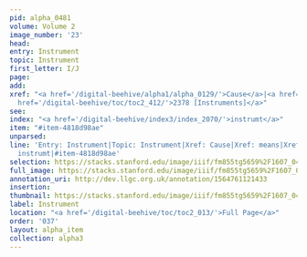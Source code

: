 ```yaml
---
pid: alpha_0481
volume: Volume 2
image_number: '23'
head: 
entry: Instrument
topic: Instrument
first_letter: I/J
page: 
add: 
xref: "<a href='/digital-beehive/alpha1/alpha_0129/'>Cause</a>|<a href='/digital-beehive/alpha5/num_0179/'>means</a>|<a
  href='/digital-beehive/toc/toc2_412/'>2378 [Instruments]</a>"
see: 
index: "<a href='/digital-beehive/index3/index_2070/'>instrumt</a>"
item: "#item-4818d98ae"
unparsed: 
line: 'Entry: Instrument|Topic: Instrument|Xref: Cause|Xref: means|Xref: 2378 [Instruments]|Index:
  instrumt|#item-4818d98ae'
selection: https://stacks.stanford.edu/image/iiif/fm855tg5659%2F1607_0490/354,4474,3026,591/full/0/default.jpg
full_image: https://stacks.stanford.edu/image/iiif/fm855tg5659%2F1607_0490/full/full/0/default.jpg
annotation_uri: http://dev.llgc.org.uk/annotation/1564761121433
insertion: 
thumbnail: https://stacks.stanford.edu/image/iiif/fm855tg5659%2F1607_0490/354,4474,600,180/250,/0/default.jpg
label: Instrument
location: "<a href='/digital-beehive/toc/toc2_013/'>Full Page</a>"
order: '037'
layout: alpha_item
collection: alpha3
---
```

